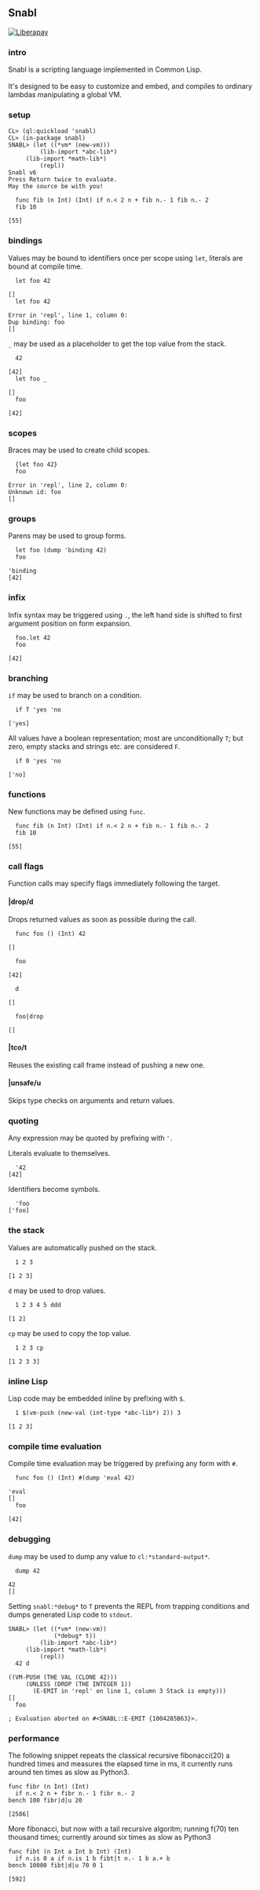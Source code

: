 ## Snabl

[![Liberapay](https://liberapay.com/assets/widgets/donate.svg)](https://liberapay.com/andreas7/donate)

### intro
Snabl is a scripting language implemented in Common Lisp.<br/>
<br/>
It's designed to be easy to customize and embed, and compiles to ordinary lambdas manipulating a global VM.

### setup
```
CL> (ql:quickload 'snabl)
CL> (in-package snabl)
SNABL> (let ((*vm* (new-vm))) 
         (lib-import *abc-lib*)
	 (lib-import *math-lib*)
         (repl))
Snabl v6
Press Return twice to evaluate.
May the source be with you!

  func fib (n Int) (Int) if n.< 2 n + fib n.- 1 fib n.- 2
  fib 10

[55]
```

### bindings

Values may be bound to identifiers once per scope using `let`, literals are bound at compile time.

```
  let foo 42

[]
  let foo 42

Error in 'repl', line 1, column 0:
Dup binding: foo
[]
```

`_` may be used as a placeholder to get the top value from the stack.

```
  42

[42]
  let foo _

[]
  foo

[42]
```

### scopes
Braces may be used to create child scopes.

```
  {let foo 42}
  foo

Error in 'repl', line 2, column 0:
Unknown id: foo
[]
```

### groups
Parens may be used to group forms.

```
  let foo (dump 'binding 42)
  foo

'binding
[42]
```

### infix

Infix syntax may be triggered using `.`, the left hand side is shifted to first argument position on form expansion.

```
  foo.let 42
  foo

[42]
```

### branching
`if` may be used to branch on a condition.

```
  if T 'yes 'no
  
['yes]
```

All values have a boolean representation; most are unconditionally `T`; but zero, empty stacks and strings etc. are considered `F`.

```
  if 0 'yes 'no

['no]
```

### functions
New functions may be defined using `func`.

```
  func fib (n Int) (Int) if n.< 2 n + fib n.- 1 fib n.- 2
  fib 10

[55]
```

### call flags
Function calls may specify flags immediately following the target.

#### |drop/d
Drops returned values as soon as possible during the call.

```
  func foo () (Int) 42

[]

  foo

[42]

  d

[]

  foo|drop

[]
```

#### |tco/t
Reuses the existing call frame instead of pushing a new one.

#### |unsafe/u
Skips type checks on arguments and return values.

### quoting
Any expression may be quoted by prefixing with `'`.

Literals evaluate to themselves.
```
  '42
[42]
```

Identifiers become symbols.
```
  'foo
['foo]
```

### the stack

Values are automatically pushed on the stack.

```
  1 2 3

[1 2 3]
```

`d` may be used to drop values.

```
  1 2 3 4 5 ddd
  
[1 2]
```

`cp` may be used to copy the top value.

```
  1 2 3 cp
  
[1 2 3 3]
```

### inline Lisp

Lisp code may be embedded inline by prefixing with `$`.

```
  1 $(vm-push (new-val (int-type *abc-lib*) 2)) 3

[1 2 3]
```

### compile time evaluation

Compile time evaluation may be triggered by prefixing any form with `#`.

```
  func foo () (Int) #(dump 'eval 42)

'eval
[]
  foo

[42]
```

### debugging

`dump` may be used to dump any value to `cl:*standard-output*`.

```
  dump 42

42
[]
```

Setting `snabl:*debug*` to `T` prevents the REPL from trapping conditions and dumps generated Lisp code to `stdout`.

```
SNABL> (let ((*vm* (new-vm))
             (*debug* t)) 
         (lib-import *abc-lib*)
	 (lib-import *math-lib*)
         (repl))
  42 d

((VM-PUSH (THE VAL (CLONE 42)))
     (UNLESS (DROP (THE INTEGER 1))
       (E-EMIT in 'repl' on line 1, column 3 Stack is empty)))
[]
  foo
  
; Evaluation aborted on #<SNABL::E-EMIT {1004285B63}>.
```

### performance

The following snippet repeats the classical recursive fibonacci(20) a hundred times and measures the elapsed time in ms, it currently runs around ten times as slow as Python3.

```
func fibr (n Int) (Int) 
  if n.< 2 n + fibr n.- 1 fibr n.- 2
bench 100 fibr|d|u 20

[2586]
```

More fibonacci, but now with a tail recursive algoritm; running f(70) ten thousand times; currently around six times as slow as Python3

```
func fibt (n Int a Int b Int) (Int)
  if n.is 0 a if n.is 1 b fibt|t n.- 1 b a.+ b
bench 10000 fibt|d|u 70 0 1

[592]
```